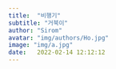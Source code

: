 ```yaml
---
title:  "비행기"
subtitle: "거북이"
author: "Sirom"
avatar: "img/authors/Ho.jpg"
image: "img/a.jpg"
date:   2022-02-14 12:12:12
---
```

